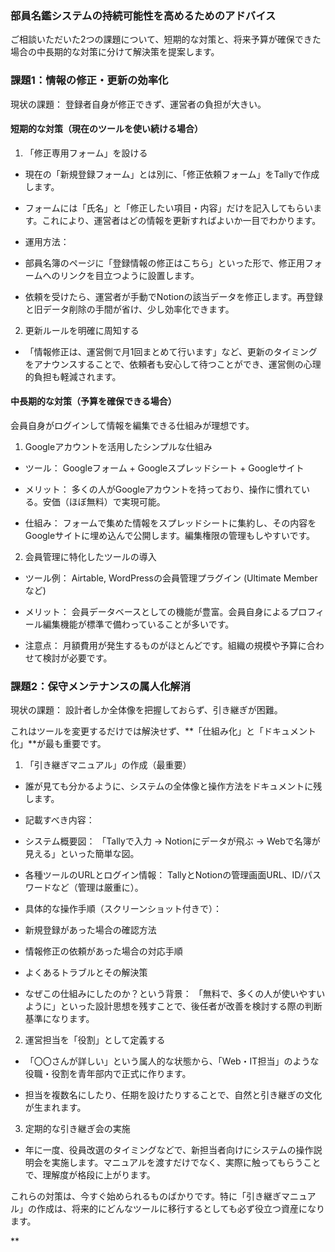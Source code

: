 ### 部員名鑑システムの持続可能性を高めるためのアドバイス

ご相談いただいた2つの課題について、短期的な対策と、将来予算が確保できた場合の中長期的な対策に分けて解決策を提案します。

### 課題1：情報の修正・更新の効率化

現状の課題： 登録者自身が修正できず、運営者の負担が大きい。

#### 短期的な対策（現在のツールを使い続ける場合）

1. 「修正専用フォーム」を設ける
    

- 現在の「新規登録フォーム」とは別に、「修正依頼フォーム」をTallyで作成します。
    
- フォームには「氏名」と「修正したい項目・内容」だけを記入してもらいます。これにより、運営者はどの情報を更新すればよいか一目でわかります。
    
- 運用方法：
    

- 部員名簿のページに「登録情報の修正はこちら」といった形で、修正用フォームへのリンクを目立つように設置します。
    
- 依頼を受けたら、運営者が手動でNotionの該当データを修正します。再登録と旧データ削除の手間が省け、少し効率化できます。
    

2. 更新ルールを明確に周知する
    

- 「情報修正は、運営側で月1回まとめて行います」など、更新のタイミングをアナウンスすることで、依頼者も安心して待つことができ、運営側の心理的負担も軽減されます。
    

#### 中長期的な対策（予算を確保できる場合）

会員自身がログインして情報を編集できる仕組みが理想です。

1. Googleアカウントを活用したシンプルな仕組み
    

- ツール： Googleフォーム + Googleスプレッドシート + Googleサイト
    
- メリット： 多くの人がGoogleアカウントを持っており、操作に慣れている。安価（ほぼ無料）で実現可能。
    
- 仕組み： フォームで集めた情報をスプレッドシートに集約し、その内容をGoogleサイトに埋め込んで公開します。編集権限の管理もしやすいです。
    

2. 会員管理に特化したツールの導入
    

- ツール例： Airtable, WordPressの会員管理プラグイン (Ultimate Memberなど)
    
- メリット： 会員データベースとしての機能が豊富。会員自身によるプロフィール編集機能が標準で備わっていることが多いです。
    
- 注意点： 月額費用が発生するものがほとんどです。組織の規模や予算に合わせて検討が必要です。
    

### 課題2：保守メンテナンスの属人化解消

現状の課題： 設計者しか全体像を把握しておらず、引き継ぎが困難。

これはツールを変更するだけでは解決せず、**「仕組み化」と「ドキュメント化」**が最も重要です。

1. 「引き継ぎマニュアル」の作成（最重要）
    

- 誰が見ても分かるように、システムの全体像と操作方法をドキュメントに残します。
    
- 記載すべき内容：
    

- システム概要図： 「Tallyで入力 → Notionにデータが飛ぶ → Webで名簿が見える」といった簡単な図。
    
- 各種ツールのURLとログイン情報： TallyとNotionの管理画面URL、ID/パスワードなど（管理は厳重に）。
    
- 具体的な操作手順（スクリーンショット付きで）：
    

- 新規登録があった場合の確認方法
    
- 情報修正の依頼があった場合の対応手順
    
- よくあるトラブルとその解決策
    

- なぜこの仕組みにしたのか？という背景： 「無料で、多くの人が使いやすいように」といった設計思想を残すことで、後任者が改善を検討する際の判断基準になります。
    

2. 運営担当を「役割」として定義する
    

- 「〇〇さんが詳しい」という属人的な状態から、「Web・IT担当」のような役職・役割を青年部内で正式に作ります。
    
- 担当を複数名にしたり、任期を設けたりすることで、自然と引き継ぎの文化が生まれます。
    

3. 定期的な引き継ぎ会の実施
    

- 年に一度、役員改選のタイミングなどで、新担当者向けにシステムの操作説明会を実施します。マニュアルを渡すだけでなく、実際に触ってもらうことで、理解度が格段に上がります。
    

これらの対策は、今すぐ始められるものばかりです。特に「引き継ぎマニュアル」の作成は、将来的にどんなツールに移行するとしても必ず役立つ資産になります。

**